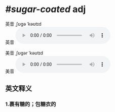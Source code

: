 # ***\#sugar-coated*** adj
英音 ˌʃʊɡə ˈkəʊtɪd  
英音
<audio src="./media/sugar-coated1_AAC.aac" controls="controls"></audio>

美音 ˌʃʊɡər ˈkəʊtɪd  
美音
<audio src="./media/sugar-coated2_AAC.aac" controls="controls"></audio>



  

英文释义
---
### 1.**裹有糖的；包糖衣的**  


